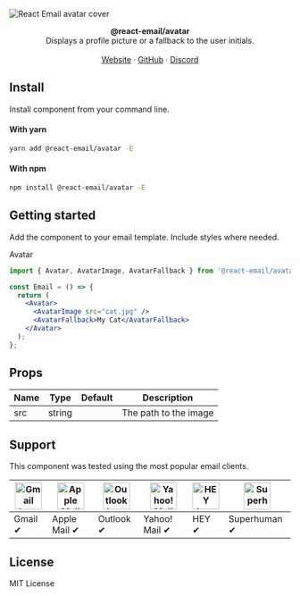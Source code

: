 ![React Email avatar cover](https://react.email/static/images/readme/covers/avatar.png)

<div align="center"><strong>@react-email/avatar</strong></div>
<div align="center">Displays a profile picture or a fallback to the user initials.</div>
<br />
<div align="center">
<a href="https://react.email">Website</a> 
<span> · </span>
<a href="https://github.com/zenorocha/react-email">GitHub</a> 
<span> · </span>
<a href="https://react.email/discord">Discord</a>
</div>

## Install

Install component from your command line.

#### With yarn

```sh
yarn add @react-email/avatar -E
```

#### With npm

```sh
npm install @react-email/avatar -E
```

## Getting started

Add the component to your email template. Include styles where needed.

Avatar

```jsx
import { Avatar, AvatarImage, AvatarFallback } from '@react-email/avatar';

const Email = () => {
  return (
    <Avatar>
      <AvatarImage src="cat.jpg" />
      <AvatarFallback>My Cat</AvatarFallback>
    </Avatar>
  );
};
```

## Props

| Name | Type   | Default | Description           |
| ---- | ------ | ------- | --------------------- |
| src  | string |         | The path to the image |

## Support

This component was tested using the most popular email clients.

| <img src="https://react.email/static/images/readme/icons/gmail.svg" width="48px" height="48px" alt="Gmail logo"> | <img src="https://react.email/static/images/readme/icons/apple-mail.svg" width="48px" height="48px" alt="Apple Mail"> | <img src="https://react.email/static/images/readme/icons/outlook.svg" width="48px" height="48px" alt="Outlook logo"> | <img src="https://react.email/static/images/readme/icons/yahoo-mail.svg" width="48px" height="48px" alt="Yahoo! Mail logo"> | <img src="https://react.email/static/images/readme/icons/hey.svg" width="48px" height="48px" alt="HEY logo"> | <img src="https://react.email/static/images/readme/icons/superhuman.svg" width="48px" height="48px" alt="Superhuman logo"> |
| ---------------------------------------------------------------------------------------------------------------- | --------------------------------------------------------------------------------------------------------------------- | -------------------------------------------------------------------------------------------------------------------- | --------------------------------------------------------------------------------------------------------------------------- | ------------------------------------------------------------------------------------------------------------ | -------------------------------------------------------------------------------------------------------------------------- |
| Gmail ✔                                                                                                          | Apple Mail ✔                                                                                                          | Outlook ✔                                                                                                            | Yahoo! Mail ✔                                                                                                               | HEY ✔                                                                                                        | Superhuman ✔                                                                                                               |

## License

MIT License
